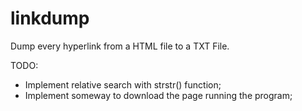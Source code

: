 linkdump
========

Dump every hyperlink from a HTML file to a TXT File.

TODO:
- Implement relative search with strstr() function;
- Implement someway to download the page running the program;

